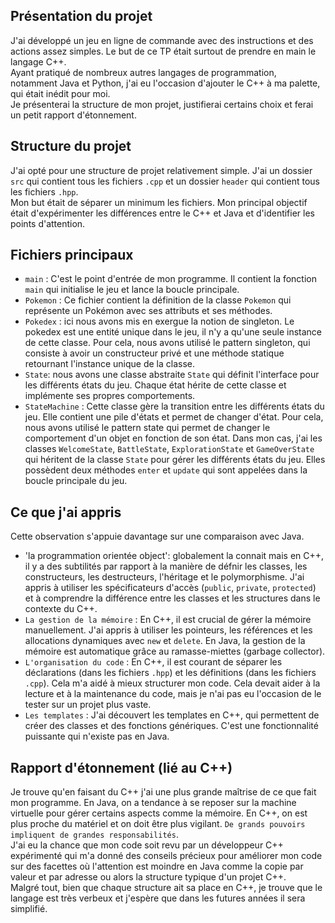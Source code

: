 ## Présentation du projet
J'ai développé un jeu en ligne de commande avec des instructions et des actions assez simples. Le but de ce TP était surtout de prendre en main le langage C++.<br>
Ayant pratiqué de nombreux autres langages de programmation, notamment Java et Python, j'ai eu l'occasion d'ajouter le C++ à ma palette, qui était inédit pour moi.
<br> Je présenterai la structure de mon projet, justifierai certains choix et ferai un petit rapport d'étonnement.

## Structure du projet
J'ai opté pour une structure de projet relativement simple. J'ai un dossier `src` qui contient tous les fichiers `.cpp` et un dossier `header` qui contient tous les fichiers `.hpp`.<br>
Mon but était de séparer un minimum les fichiers. Mon principal objectif était d'expérimenter les différences entre le C++ et Java et d'identifier les points d'attention.

## Fichiers principaux
- `main` : C'est le point d'entrée de mon programme. Il contient la fonction `main` qui initialise le jeu et lance la boucle principale.
- `Pokemon` : Ce fichier contient la définition de la classe `Pokemon` qui représente un Pokémon avec ses attributs et ses méthodes.
- `Pokedex` : ici nous avons mis en exergue la notion de singleton. Le pokedex est une entité unique dans le jeu, il n'y a qu'une seule instance de cette classe.
  Pour cela, nous avons utilisé le pattern singleton, qui consiste à avoir un constructeur privé et une méthode statique retournant l'instance unique de la classe.
- `State`: nous avons une classe abstraite `State` qui définit l'interface pour les différents états du jeu. Chaque état hérite de cette classe et implémente ses propres comportements.
- `StateMachine` : Cette classe gère la transition entre les différents états du jeu. Elle contient une pile d'états et permet de changer d'état. Pour cela, nous avons utilisé le pattern state qui permet de changer le comportement d'un objet en fonction de son état. Dans mon cas, j'ai les classes `WelcomeState`, `BattleState`, `ExplorationState` et `GameOverState` qui héritent de la classe `State` pour gérer les différents états du jeu. Elles possèdent deux méthodes `enter` et `update` qui sont appelées dans la boucle principale du jeu.

## Ce que j'ai appris
Cette observation s'appuie davantage sur une comparaison avec Java.
- 'la programmation orientée object': globalement la connait mais en C++, il y a des subtilités par rapport à la manière de défnir les classes, les constructeurs, les destructeurs, l'héritage et le polymorphisme. J'ai appris à utiliser les spécificateurs d'accès (`public`, `private`, `protected`) et à comprendre la différence entre les classes et les structures dans le contexte du C++.
- `La gestion de la mémoire` : En C++, il est crucial de gérer la mémoire manuellement. J'ai appris à utiliser les pointeurs, les références et les allocations dynamiques avec `new` et `delete`. En Java, la gestion de la mémoire est automatique grâce au ramasse-miettes (garbage collector).
- `L'organisation du code` : En C++, il est courant de séparer les déclarations (dans les fichiers `.hpp`) et les définitions (dans les fichiers `.cpp`). Cela m'a aidé à mieux structurer mon code. Cela devait aider à la lecture et à la maintenance du code, mais je n'ai pas eu l'occasion de le tester sur un projet plus vaste.
- `Les templates` : J'ai découvert les templates en C++, qui permettent de créer des classes et des fonctions génériques. C'est une fonctionnalité puissante qui n'existe pas en Java.

## Rapport d'étonnement (lié au C++)
Je trouve qu'en faisant du C++ j'ai une plus grande maîtrise de ce que fait mon programme. En Java, on a tendance à se reposer sur la machine virtuelle pour gérer certains aspects comme la mémoire. En C++, on est plus proche du matériel et on doit être plus vigilant. `De grands pouvoirs impliquent de grandes responsabilités`.<br>
J'ai eu la chance que mon code soit revu par un développeur C++ expérimenté qui m'a donné des conseils précieux pour améliorer mon code sur des facettes où l'attention est moindre en Java comme la copie par valeur et par adresse ou alors la structure typique d'un projet C++.<br>
Malgré tout, bien que chaque structure ait sa place en C++, je trouve que le langage est très verbeux et j'espère que dans les futures années il sera simplifié.
